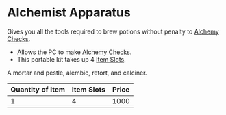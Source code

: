 # Alchemist Apparatus

Gives you all the tools required to brew potions without penalty to [Alchemy](../../../../Magic/Alchemy/Alchemy.md) [Checks](../../../../Game%20Procedures/Check.md).

- Allows the PC to make [Alchemy](../../../../Magic/Alchemy/Alchemy.md) [Checks](../../../../Game%20Procedures/Check.md).
- This portable kit takes up 4 [Item Slots](../../../../Player%20Characters/Derived%20Statistics/Item%20Slots.md).

A mortar and pestle, alembic, retort, and calciner.

| Quantity of Item | Item Slots | Price |
| ---------------- | ---------- | ----- |
| 1                | 4          | 1000  |
